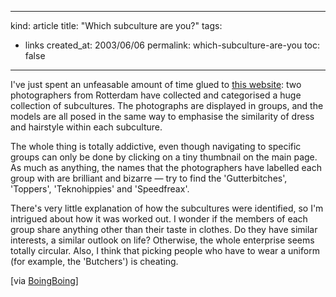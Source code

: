 -----
kind: article
title: "Which subculture are you?"
tags:
- links
created_at: 2003/06/06
permalink: which-subculture-are-you
toc: false
-----

<p>I've just spent an unfeasable amount of time glued to <a href="http://www.exactitudes.com/" title="Exactitudes">this website</a>: two photographers from Rotterdam have collected and categorised a huge collection of subcultures. The photographs are displayed in groups, and the models are all posed in the same way to emphasise the similarity of dress and hairstyle within each subculture.</p>

<p>The whole thing is totally addictive, even though navigating to specific groups can only be done by clicking on a tiny thumbnail on the main page. As much as anything, the names that the photographers have labelled each group with are brilliant and bizarre &mdash; try to find the 'Gutterbitches', 'Toppers', 'Teknohippies' and 'Speedfreax'.</p>

<p>There's very little explanation of how the subcultures were identified, so I'm intrigued about how it was worked out. I wonder if the members of each group share anything other than their taste in clothes. Do they have similar interests, a similar outlook on life? Otherwise, the whole enterprise seems totally circular. Also, I think that picking people who have to wear a uniform (for example, the 'Butchers') is cheating.</p>

<p>[via <a href="http://boingboing.net/#200394096">BoingBoing</a>]</p>



